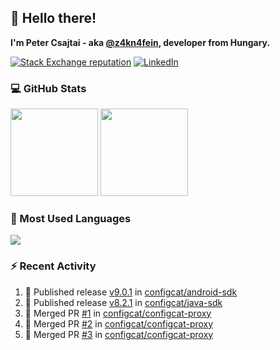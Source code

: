 ## 👋 Hello there!

**I'm Peter Csajtai - aka [@z4kn4fein](https://github.com/z4kn4fein), developer from Hungary.**

[![Stack Exchange reputation](https://img.shields.io/stackexchange/stackoverflow/r/8700582?color=orange&label=reputation&logo=stackoverflow&style=for-the-badge)](https://stackoverflow.com/users/8700582)
[![LinkedIn](https://img.shields.io/badge/linkedin-%230077B5.svg?style=for-the-badge&logo=linkedin&logoColor=white)](https://www.linkedin.com/in/csajtai-p%C3%A9ter-45395341/)

### 💻 GitHub Stats

<div>
  <img height="140px" src="https://github-readme-stats-pcsajtai.vercel.app/api?username=z4kn4fein&show_icons=true&hide_border=true&count_private=true&custom_title=Stats&theme=dracula&line_height=24&hide_title=true">
  <img height="140px" src="https://streak-stats.demolab.com?user=z4kn4fein&theme=dracula&hide_border=true">
  
</div>

### :toolbox: Most Used Languages

<img src="https://github-readme-stats-pcsajtai.vercel.app/api/top-langs/?username=z4kn4fein&theme=dracula&hide_border=true&layout=compact&langs_count=8&hide_title=true">

### :zap: Recent Activity

<!--START_SECTION:activity-->
1. 🚀 Published release [v9.0.1](https://github.com/configcat/android-sdk/releases/tag/v9.0.1) in [configcat/android-sdk](https://github.com/configcat/android-sdk)
2. 🚀 Published release [v8.2.1](https://github.com/configcat/java-sdk/releases/tag/v8.2.1) in [configcat/java-sdk](https://github.com/configcat/java-sdk)
3. 🎉 Merged PR [#1](https://github.com/configcat/configcat-proxy/pull/1) in [configcat/configcat-proxy](https://github.com/configcat/configcat-proxy)
4. 🎉 Merged PR [#2](https://github.com/configcat/configcat-proxy/pull/2) in [configcat/configcat-proxy](https://github.com/configcat/configcat-proxy)
5. 🎉 Merged PR [#3](https://github.com/configcat/configcat-proxy/pull/3) in [configcat/configcat-proxy](https://github.com/configcat/configcat-proxy)
<!--END_SECTION:activity-->
